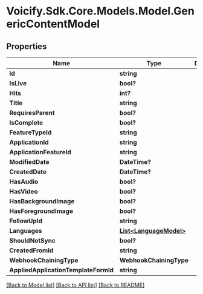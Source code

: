 # Voicify.Sdk.Core.Models.Model.GenericContentModel
## Properties

Name | Type | Description | Notes
------------ | ------------- | ------------- | -------------
**Id** | **string** |  | [optional] 
**IsLive** | **bool?** |  | [optional] 
**Hits** | **int?** |  | [optional] 
**Title** | **string** |  | [optional] 
**RequiresParent** | **bool?** |  | [optional] 
**IsComplete** | **bool?** |  | [optional] 
**FeatureTypeId** | **string** |  | [optional] 
**ApplicationId** | **string** |  | [optional] 
**ApplicationFeatureId** | **string** |  | [optional] 
**ModifiedDate** | **DateTime?** |  | [optional] 
**CreatedDate** | **DateTime?** |  | [optional] 
**HasAudio** | **bool?** |  | [optional] 
**HasVideo** | **bool?** |  | [optional] 
**HasBackgroundImage** | **bool?** |  | [optional] 
**HasForegroundImage** | **bool?** |  | [optional] 
**FollowUpId** | **string** |  | [optional] 
**Languages** | [**List&lt;LanguageModel&gt;**](LanguageModel.md) |  | [optional] 
**ShouldNotSync** | **bool?** |  | [optional] 
**CreatedFromId** | **string** |  | [optional] 
**WebhookChainingType** | **WebhookChainingType** |  | [optional] 
**AppliedApplicationTemplateFormId** | **string** |  | [optional] 

[[Back to Model list]](../README.md#documentation-for-models) [[Back to API list]](../README.md#documentation-for-api-endpoints) [[Back to README]](../README.md)

